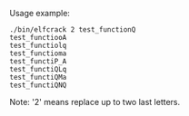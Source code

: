 Usage example:  
```
./bin/elfcrack 2 test_functionQ
test_functiooA
test_functiolq
test_functioma
test_functiP_A
test_functiQLq
test_functiQMa
test_functiQNQ
```

Note: '2' means replace up to two last letters.  
